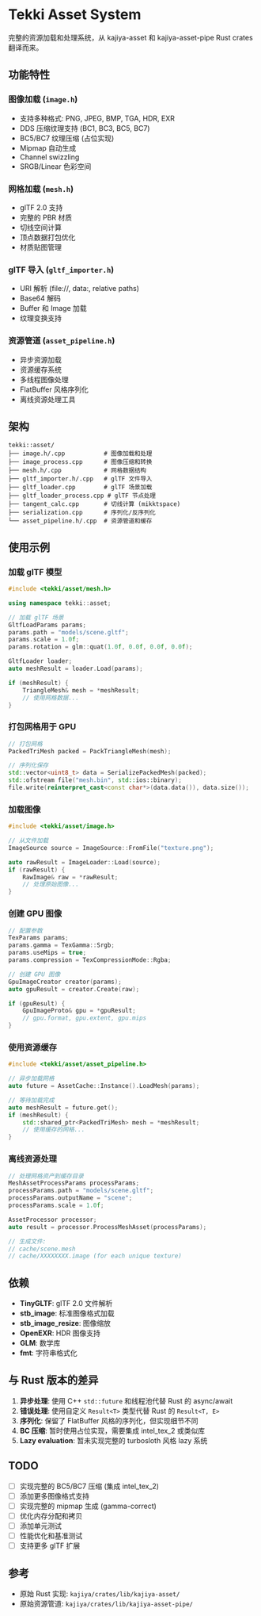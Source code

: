 # Tekki Asset System

完整的资源加载和处理系统，从 kajiya-asset 和 kajiya-asset-pipe Rust crates 翻译而来。

## 功能特性

### 图像加载 (`image.h`)
- 支持多种格式: PNG, JPEG, BMP, TGA, HDR, EXR
- DDS 压缩纹理支持 (BC1, BC3, BC5, BC7)
- BC5/BC7 纹理压缩 (占位实现)
- Mipmap 自动生成
- Channel swizzling
- SRGB/Linear 色彩空间

### 网格加载 (`mesh.h`)
- glTF 2.0 支持
- 完整的 PBR 材质
- 切线空间计算
- 顶点数据打包优化
- 材质贴图管理

### glTF 导入 (`gltf_importer.h`)
- URI 解析 (file://, data:, relative paths)
- Base64 解码
- Buffer 和 Image 加载
- 纹理变换支持

### 资源管道 (`asset_pipeline.h`)
- 异步资源加载
- 资源缓存系统
- 多线程图像处理
- FlatBuffer 风格序列化
- 离线资源处理工具

## 架构

```
tekki::asset/
├── image.h/.cpp           # 图像加载和处理
├── image_process.cpp      # 图像压缩和转换
├── mesh.h/.cpp            # 网格数据结构
├── gltf_importer.h/.cpp   # glTF 文件导入
├── gltf_loader.cpp        # glTF 场景加载
├── gltf_loader_process.cpp # glTF 节点处理
├── tangent_calc.cpp       # 切线计算 (mikktspace)
├── serialization.cpp      # 序列化/反序列化
└── asset_pipeline.h/.cpp  # 资源管道和缓存
```

## 使用示例

### 加载 glTF 模型

```cpp
#include <tekki/asset/mesh.h>

using namespace tekki::asset;

// 加载 glTF 场景
GltfLoadParams params;
params.path = "models/scene.gltf";
params.scale = 1.0f;
params.rotation = glm::quat(1.0f, 0.0f, 0.0f, 0.0f);

GltfLoader loader;
auto meshResult = loader.Load(params);

if (meshResult) {
    TriangleMesh& mesh = *meshResult;
    // 使用网格数据...
}
```

### 打包网格用于 GPU

```cpp
// 打包网格
PackedTriMesh packed = PackTriangleMesh(mesh);

// 序列化保存
std::vector<uint8_t> data = SerializePackedMesh(packed);
std::ofstream file("mesh.bin", std::ios::binary);
file.write(reinterpret_cast<const char*>(data.data()), data.size());
```

### 加载图像

```cpp
#include <tekki/asset/image.h>

// 从文件加载
ImageSource source = ImageSource::FromFile("texture.png");

auto rawResult = ImageLoader::Load(source);
if (rawResult) {
    RawImage& raw = *rawResult;
    // 处理原始图像...
}
```

### 创建 GPU 图像

```cpp
// 配置参数
TexParams params;
params.gamma = TexGamma::Srgb;
params.useMips = true;
params.compression = TexCompressionMode::Rgba;

// 创建 GPU 图像
GpuImageCreator creator(params);
auto gpuResult = creator.Create(raw);

if (gpuResult) {
    GpuImageProto& gpu = *gpuResult;
    // gpu.format, gpu.extent, gpu.mips
}
```

### 使用资源缓存

```cpp
#include <tekki/asset/asset_pipeline.h>

// 异步加载网格
auto future = AssetCache::Instance().LoadMesh(params);

// 等待加载完成
auto meshResult = future.get();
if (meshResult) {
    std::shared_ptr<PackedTriMesh> mesh = *meshResult;
    // 使用缓存的网格...
}
```

### 离线资源处理

```cpp
// 处理网格资产到缓存目录
MeshAssetProcessParams processParams;
processParams.path = "models/scene.gltf";
processParams.outputName = "scene";
processParams.scale = 1.0f;

AssetProcessor processor;
auto result = processor.ProcessMeshAsset(processParams);

// 生成文件:
// cache/scene.mesh
// cache/XXXXXXXX.image (for each unique texture)
```

## 依赖

- **TinyGLTF**: glTF 2.0 文件解析
- **stb_image**: 标准图像格式加载
- **stb_image_resize**: 图像缩放
- **OpenEXR**: HDR 图像支持
- **GLM**: 数学库
- **fmt**: 字符串格式化

## 与 Rust 版本的差异

1. **异步处理**: 使用 C++ `std::future` 和线程池代替 Rust 的 async/await
2. **错误处理**: 使用自定义 `Result<T>` 类型代替 Rust 的 `Result<T, E>`
3. **序列化**: 保留了 FlatBuffer 风格的序列化，但实现细节不同
4. **BC 压缩**: 暂时使用占位实现，需要集成 intel_tex_2 或类似库
5. **Lazy evaluation**: 暂未实现完整的 turbosloth 风格 lazy 系统

## TODO

- [ ] 实现完整的 BC5/BC7 压缩 (集成 intel_tex_2)
- [ ] 添加更多图像格式支持
- [ ] 实现完整的 mipmap 生成 (gamma-correct)
- [ ] 优化内存分配和拷贝
- [ ] 添加单元测试
- [ ] 性能优化和基准测试
- [ ] 支持更多 glTF 扩展

## 参考

- 原始 Rust 实现: `kajiya/crates/lib/kajiya-asset/`
- 原始资源管道: `kajiya/crates/lib/kajiya-asset-pipe/`

